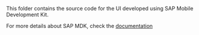 This folder contains the source code for the UI developed using SAP Mobile Development Kit. 

For more details about SAP MDK, check the [documentation](https://help.sap.com/doc/f53c64b93e5140918d676b927a3cd65b/Cloud/en-US/docs-en/guides/getting-started/mdk/overview.html)